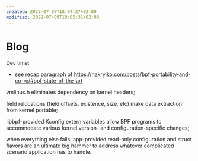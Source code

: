 ```yaml
---
created: 2022-07-09T18:04:27+02:00
modified: 2022-07-09T18:05:31+02:00
---
```


# Blog

Dev time:
- see recap paragraph of https://nakryiko.com/posts/bpf-portability-and-co-re/#bpf-state-of-the-art

vmlinux.h eliminates dependency on kernel headers;

field relocations (field offsets, existence, size, etc) make data extraction from kernel portable;

libbpf-provided Kconfig extern variables allow BPF programs to accommodate various kernel version- and configuration-specific changes;

when everything else fails, app-provided read-only configuration and struct flavors are an ultimate big hammer to address whatever complicated scenario application has to handle.
